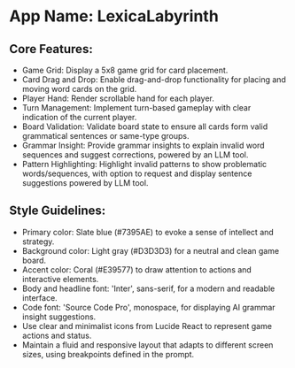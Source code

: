 # **App Name**: LexicaLabyrinth

## Core Features:

- Game Grid: Display a 5x8 game grid for card placement.
- Card Drag and Drop: Enable drag-and-drop functionality for placing and moving word cards on the grid.
- Player Hand: Render scrollable hand for each player.
- Turn Management: Implement turn-based gameplay with clear indication of the current player.
- Board Validation: Validate board state to ensure all cards form valid grammatical sentences or same-type groups.
- Grammar Insight: Provide grammar insights to explain invalid word sequences and suggest corrections, powered by an LLM tool.
- Pattern Highlighting: Highlight invalid patterns to show problematic words/sequences, with option to request and display sentence suggestions powered by LLM tool.

## Style Guidelines:

- Primary color: Slate blue (#7395AE) to evoke a sense of intellect and strategy.
- Background color: Light gray (#D3D3D3) for a neutral and clean game board.
- Accent color: Coral (#E39577) to draw attention to actions and interactive elements.
- Body and headline font: 'Inter', sans-serif, for a modern and readable interface.
- Code font: 'Source Code Pro', monospace, for displaying AI grammar insight suggestions.
- Use clear and minimalist icons from Lucide React to represent game actions and status.
- Maintain a fluid and responsive layout that adapts to different screen sizes, using breakpoints defined in the prompt.